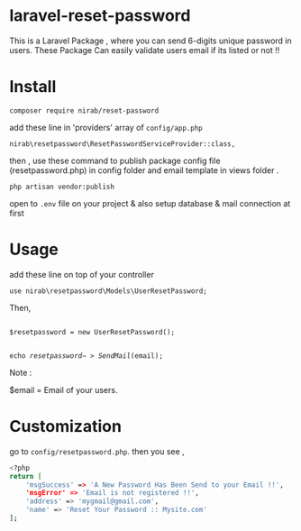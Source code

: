 # laravel-reset-password
This is a Laravel Package , where you can send 6-digits unique password in users. These Package Can easily validate users email if its listed or not !!


# Install

```composer require nirab/reset-password ```

add these line in 'providers' array of `config/app.php` 

```nirab\resetpassword\ResetPasswordServiceProvider::class,```

then ,
use these command to publish package config file (resetpassword.php) in config folder and email template in views folder .

```php artisan vendor:publish```


open to `.env` file on your project & also setup database & mail connection at first


# Usage

add these line on top of your controller 

```use nirab\resetpassword\Models\UserResetPassword;```

Then,

<code>
$resetpassword = new UserResetPassword();

echo $resetpassword->SendMail($email);</code>

Note : 

$email = Email of your users.


# Customization

go to `config/resetpassword.php`.
then you see ,

```bash
<?php
return [
    'msgSuccess' => 'A New Password Has Been Send to your Email !!',
    'msgError' => 'Email is not registered !!',
    'address' => 'mygmail@gmail.com',
    'name' => 'Reset Your Password :: Mysite.com'
];
```
